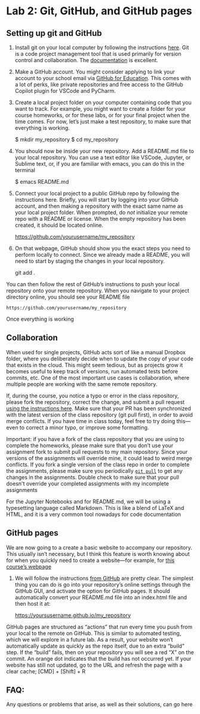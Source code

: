 Lab 2: Git, GitHub, and GitHub pages
==============

## Setting up git and GitHub

1. Install git on your local computer by following the instructions [here](https://git-scm.com/book/en/v2/Getting-Started-Installing-Git). Git is a code project management tool that is used primarily for version control and collaboration. The [documentation](https://git-scm.com/doc) is excellent.

2. Make a GitHub account. You might consider applying to link your account to your school email via [GitHub for Education](https://education.github.com/). This comes with a lot of perks, like private repositories and free access to the GitHub Copilot plugin for VSCode and PyCharm.

3. Create a local project folder on your computer containing code that you want to track. For example, you might want to create a folder for your course homeworks, or for these labs, or for your final project when the time comes. For now, let’s just make a test repository, to make sure that everything is working.


	$ mkdir my_repository
	$ cd my_repository


4. You should now be inside your new repository. Add a README.md file to your local repository. You can use a text editor like VSCode, Jupyter, or Sublime text, or, if you are familiar with emacs, you can do this in the terminal

	$ emacs README.md

5. Connect your local project to a public GitHub repo by following the instructions here. Briefly, you will start by logging into your GitHub account, and then making a repository with the exact same name as your local project folder. When prompted, do *not* initialize your remote repo with a README or license. When the empty repository has been created, it should be located online.

	https://github.com/yourusername/my_repository


6. On that webpage, GitHub should show you the exact steps you need to perform locally to connect. Since we already made a README, you will need to start by staging the changes in your local repository. 

	git add .

You can then follow the rest of GitHub’s instructions to push your local repository onto your remote repository. When you navigate to your project directory online, you should see your README file

	https://github.com/yourusername/my_repository



Once everything is working 

## Collaboration

When used for single projects, GitHub acts sort of like a manual Dropbox folder, where you deliberately decide when to update the copy of your code that exists in the cloud. This might seem tedious, but as projects grow it becomes useful to keep track of versions, run automated tests before commits, etc. One of the most important use cases is collaboration, where multiple people are working with the same remote repository.

If, during the course, you notice a typo or error in the class repository, please fork the repository, correct the change, and submit a pull request [using the instructions here](https://docs.github.com/en/pull-requests/collaborating-with-pull-requests/proposing-changes-to-your-work-with-pull-requests/creating-a-pull-request). Make sure that your PR has been synchronized with the latest version of the class repository (git pull first), in order to avoid merge conflicts. If you have time in class today, feel free to try doing this—even to correct a minor typo, or improve some formatting. 

Important: if you have a fork of the class repository that you are using to complete the homeworks, please make sure that you don’t use your assignment fork to submit pull requests to my main repository. Since your versions of the assignments will override mine, it could lead to weird merge conflicts. If you fork a single version of the class repo in order to complete the assignments, please make sure you periodically [`git pull`](https://git-scm.com/docs/git-pull) to get any changes in the assignments. Double check to make sure that your pull doesn't override your completed assignments with my incomplete assignments

For the Jupyter Notebooks and for README.md, we will be using a typesetting language called Markdown. This is like a blend of LaTeX and HTML, and it is a very common tool nowadays for code documentation


## GitHub pages

We are now going to a create a basic website to accompany our repository. This usually isn’t necessary, but I think this feature is worth knowing about for when you quickly need to create a website—for example, for [this course’s webpage](https://www.wgilpin.com/cphy/)

1. We will follow the instructions [from GitHub](https://pages.github.com/) are pretty clear. The simplest thing you can do is go into your repository’s online settings through the GitHub GUI, and activate the option for GitHub pages. It should automatically convert your README.md file into an index.html file and then host it at:

	https://yoursusername.github.io/my_repository


GitHub pages are structured as “actions” that run every time you push from your local to the remote on GitHub. This is similar to automated testing, which we will explore in a future lab. As a result, your website won’t automatically update as quickly as the repo itself, due to an extra “build” step. If the “build” fails, then on your repository you will see a red “X” on the commit. An orange dot indicates that the build has not occurred yet. If your website has still not updated, go to the URL and refresh the page with a clear cache; [CMD] + [Shift] + R


## FAQ:
Any questions or problems that arise, as well as their solutions, can go here


